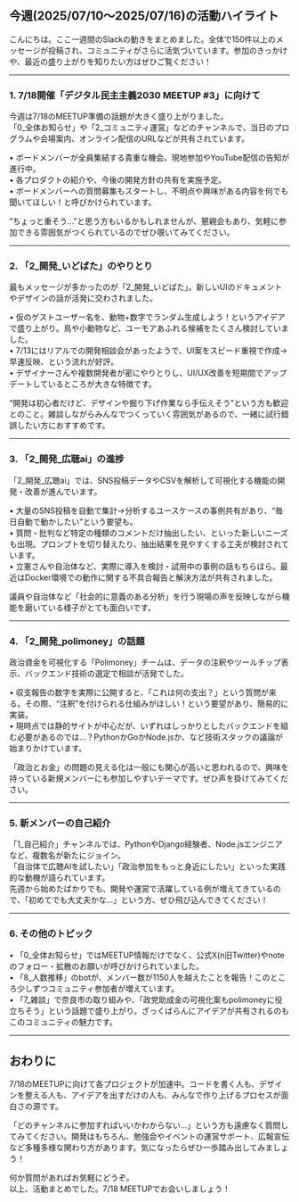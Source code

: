 ## 今週(2025/07/10～2025/07/16)の活動ハイライト

こんにちは。ここ一週間のSlackの動きをまとめました。全体で150件以上のメッセージが投稿され、コミュニティがさらに活気づいています。参加のきっかけや、最近の盛り上がりを知りたい方はぜひご覧ください！

---

### 1. 7/18開催「デジタル民主主義2030 MEETUP #3」に向けて

今週は7/18のMEETUP準備の話題が大きく盛り上がりました。  
「0_全体お知らせ」や「2_コミュニティ運営」などのチャンネルで、当日のプログラムや会場案内、オンライン配信のURLなどが共有されています。

• ボードメンバーが全員集結する貴重な機会。現地参加やYouTube配信の告知が進行中。  
• 各プロダクトの紹介や、今後の開発方針の共有を実施予定。  
• ボードメンバーへの質問募集もスタートし、不明点や興味がある内容を何でも聞いてほしい！と呼びかけられています。

“ちょっと重そう…”と思う方もいるかもしれませんが、懇親会もあり、気軽に参加できる雰囲気がつくられているのでぜひ覗いてみてください。

---

### 2. 「2_開発_いどばた」のやりとり
最もメッセージが多かったのが「2_開発_いどばた」。新しいUIのドキュメントやデザインの話が活発に交わされました。  

• 仮のゲストユーザー名を、動物+数字でランダム生成しよう！というアイデアで盛り上がり。鳥や小動物など、ユーモアあふれる候補をたくさん検討していました。  
• 7/13にはリアルでの開発相談会があったようで、UI案をスピード重視で作成→早速反映、という流れが好評。  
• デザイナーさんや複数開発者が密にやりとりし、UI/UX改善を短期間でアップデートしているところが大きな特徴です。

“開発は初心者だけど、デザインや掘り下げ作業なら手伝えそう”という方も歓迎とのこと。雑談しながらみんなでつくっていく雰囲気があるので、一緒に試行錯誤したい方におすすめです。

---

### 3. 「2_開発_広聴ai」の進捗
「2_開発_広聴ai」では、SNS投稿データやCSVを解析して可視化する機能の開発・改善が進んでいます。  

• 大量のSNS投稿を自動で集計→分析するユースケースの事例共有があり、“毎日自動で動かしたい”という要望も。  
• 質問・批判など特定の種類のコメントだけ抽出したい、といった新しいニーズも出現。プロンプトを切り替えたり、抽出結果を見やすくする工夫が検討されています。  
• 立憲さんや自治体など、実際に導入を検討・試用中の事例の話もちらほら。最近はDocker環境での動作に関する不具合報告と解決方法が共有されました。  

議員や自治体など「社会的に意義のある分析」を行う現場の声を反映しながら機能を磨いている様子がとても面白いです。

---

### 4. 「2_開発_polimoney」の話題
政治資金を可視化する「Polimoney」チームは、データの注釈やツールチップ表示、バックエンド技術の選定で相談が活発でした。  

• 収支報告の数字を実際に公開すると、「これは何の支出？」という質問が来る。その際、“注釈”を付けられる仕組みがほしい！という要望があり、簡易的に実装。  
• 現時点では静的サイトが中心だが、いずれはしっかりとしたバックエンドを組む必要があるのでは…？PythonかGoかNode.jsか、など技術スタックの議論が始まりかけています。  

「政治とお金」の問題の見える化は一般にも関心が高いと思われるので、興味を持っている新規メンバーにも参加しやすいテーマです。ぜひ声を掛けてみてください。

---

### 5. 新メンバーの自己紹介
「1_自己紹介」チャンネルでは、PythonやDjango経験者、Node.jsエンジニアなど、複数名が新たにジョイン。  
「自治体で広聴AIを試したい」「政治参加をもっと身近にしたい」といった実践的な動機が語られています。  
先週から始めたばかりでも、開発や運営で活躍している例が増えてきているので、「初めてでも大丈夫かな…」という方、ぜひ飛び込んできてください！

---

### 6. その他のトピック
• 「0_全体お知らせ」ではMEETUP情報だけでなく、公式X(n旧Twitter)やnoteのフォロー・拡散のお願いが呼びかけられていました。  
• 「8_人数推移」のbotが、メンバー数が1150人を越えたことを報告！このところ少しずつコミュニティ参加者が増えています。  
• 「7_雑談」で奈良市の取り組みや、「政党助成金の可視化案もpolimoneyに役立ちそう」という話題で盛り上がり。ざっくばらんにアイデアが共有されるのもこのコミュニティの魅力です。

---

## おわりに
7/18のMEETUPに向けて各プロジェクトが加速中。コードを書く人も、デザインを整える人も、アイデアを出すだけの人も、みんなで作り上げるプロセスが面白さの源です。

「どのチャンネルに参加すればいいかわからない…」という方も遠慮なく質問してみてください。開発はもちろん、勉強会やイベントの運営サポート、広報宣伝など多種多様な関わり方があります。気になったらぜひ一歩踏み出してみましょう！

何か質問があればお気軽にどうぞ。  
以上、活動まとめでした。7/18 MEETUPでお会いしましょう！  